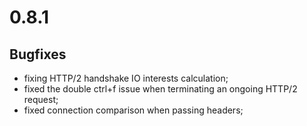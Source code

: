 # 0.8.1


## Bugfixes

* fixing HTTP/2 handshake IO interests calculation;
* fixed the double ctrl+f issue when terminating an ongoing HTTP/2 request;
* fixed connection comparison when passing headers;
